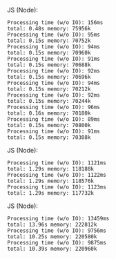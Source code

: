 
JS (Node):

	Processing time (w/o IO): 156ms
	total: 0.48s memory: 75956k
	Processing time (w/o IO): 95ms
	total: 0.15s memory: 70752k
	Processing time (w/o IO): 94ms
	total: 0.15s memory: 70960k
	Processing time (w/o IO): 91ms
	total: 0.15s memory: 70688k
	Processing time (w/o IO): 92ms
	total: 0.15s memory: 70696k
	Processing time (w/o IO): 94ms
	total: 0.15s memory: 70212k
	Processing time (w/o IO): 92ms
	total: 0.15s memory: 70244k
	Processing time (w/o IO): 96ms
	total: 0.16s memory: 70180k
	Processing time (w/o IO): 89ms
	total: 0.15s memory: 70800k
	Processing time (w/o IO): 91ms
	total: 0.15s memory: 70308k

JS (Node):

	Processing time (w/o IO): 1121ms
	total: 1.29s memory: 118188k
	Processing time (w/o IO): 1122ms
	total: 1.29s memory: 118576k
	Processing time (w/o IO): 1123ms
	total: 1.29s memory: 117732k

JS (Node):

	Processing time (w/o IO): 13459ms
	total: 13.96s memory: 222812k
	Processing time (w/o IO): 9756ms
	total: 10.25s memory: 220580k
	Processing time (w/o IO): 9875ms
	total: 10.39s memory: 220960k
